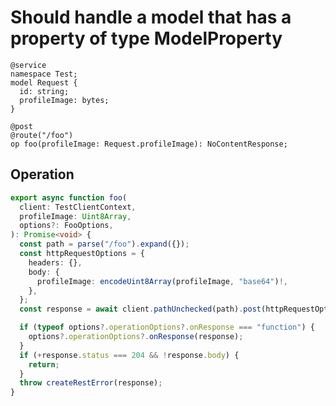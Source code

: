 # Should handle a model that has a property of type ModelProperty

```tsp
@service
namespace Test;
model Request {
  id: string;
  profileImage: bytes;
}

@post
@route("/foo")
op foo(profileImage: Request.profileImage): NoContentResponse;
```

## Operation

```ts src/api/testClientOperations.ts function foo
export async function foo(
  client: TestClientContext,
  profileImage: Uint8Array,
  options?: FooOptions,
): Promise<void> {
  const path = parse("/foo").expand({});
  const httpRequestOptions = {
    headers: {},
    body: {
      profileImage: encodeUint8Array(profileImage, "base64")!,
    },
  };
  const response = await client.pathUnchecked(path).post(httpRequestOptions);

  if (typeof options?.operationOptions?.onResponse === "function") {
    options?.operationOptions?.onResponse(response);
  }
  if (+response.status === 204 && !response.body) {
    return;
  }
  throw createRestError(response);
}
```
